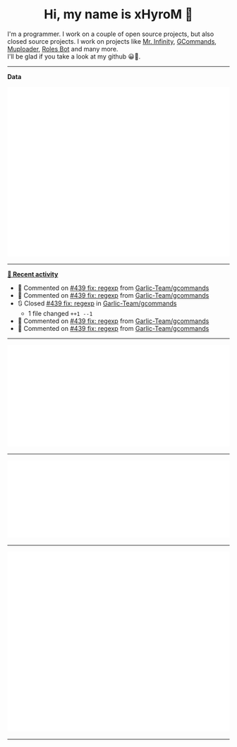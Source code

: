 <p align="center">
    <!-- <img src="https://avatars.githubusercontent.com/u/56601352" width="192" alt="hyro's pfp" /> -->
    <h1 align="center">Hi, my name is xHyroM 👋</h1>
</p>

I'm a programmer. I work on a couple of open source projects, but also closed source projects. I work on projects like [Mr. Infinity](https://discord.com/oauth2/authorize?client_id=720321585625694239&scope=bot%20applications.commands&permissions=8&redirect_uri=https://blobs.gq/imanager&prompt=consent&response_type=code), [GCommands](https://github.com/Garlic-Team/GCommands), [Muploader](https://github.com/xHyroM/Muploder), [Roles Bot](https://github.com/xHyroM/roles-bot) and many more.  
I'll be glad if you take a look at my github 😀👀.

___
**Data**

<img src="https://github.com/xHyroM/xHyroM/blob/master/.cache/base.svg">

___

**[📰 Recent activity](https://github.com/xHyroM)**
* 💬 Commented on [#439 fix: regexp](https://github.com/Garlic-Team/gcommands/issues/439) from [Garlic-Team/gcommands](https://github.com/Garlic-Team/gcommands)
* 💬 Commented on [#439 fix: regexp](https://github.com/Garlic-Team/gcommands/issues/439) from [Garlic-Team/gcommands](https://github.com/Garlic-Team/gcommands)
* 🔃 Closed [#439 fix: regexp](https://github.com/Garlic-Team/gcommands/pull/439) in [Garlic-Team/gcommands](https://github.com/Garlic-Team/gcommands)
  * 1 file changed `++1 --1`
* 💬 Commented on [#439 fix: regexp](https://github.com/Garlic-Team/gcommands/issues/439) from [Garlic-Team/gcommands](https://github.com/Garlic-Team/gcommands)
* 💬 Commented on [#439 fix: regexp](https://github.com/Garlic-Team/gcommands/issues/439) from [Garlic-Team/gcommands](https://github.com/Garlic-Team/gcommands)


___

<img src="https://github.com/xHyroM/xHyroM/blob/master/.cache/isocalendar.svg">

___

<img src="https://github.com/xHyroM/xHyroM/blob/master/.cache/languages.svg">

___

<img src="https://github.com/xHyroM/xHyroM/blob/master/.cache/achievements.svg">

___
